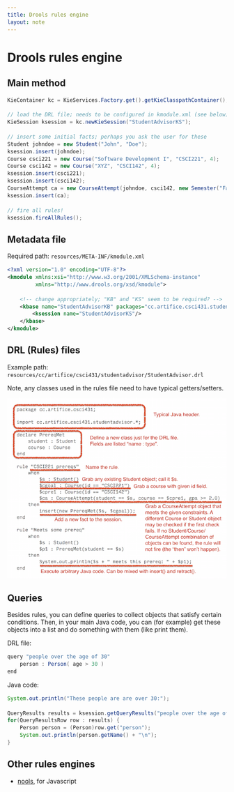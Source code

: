 ```yaml
---
title: Drools rules engine
layout: note
---
```


# Drools rules engine

## Main method

~~~ java
KieContainer kc = KieServices.Factory.get().getKieClasspathContainer();

// load the DRL file; needs to be configured in kmodule.xml (see below)
KieSession ksession = kc.newKieSession("StudentAdvisorKS");

// insert some initial facts; perhaps you ask the user for these
Student johndoe = new Student("John", "Doe");
ksession.insert(johndoe);
Course csci221 = new Course("Software Development I", "CSCI221", 4);
Course csci142 = new Course("XYZ", "CSCI142", 4);
ksession.insert(csci221);
ksession.insert(csci142);
CourseAttempt ca = new CourseAttempt(johndoe, csci142, new Semester("Fall", 2015), 3.5);
ksession.insert(ca);

// fire all rules!
ksession.fireAllRules();
~~~

## Metadata file

Required path: `resources/META-INF/kmodule.xml`

~~~ xml
<?xml version="1.0" encoding="UTF-8"?>
<kmodule xmlns:xsi="http://www.w3.org/2001/XMLSchema-instance"
         xmlns="http://www.drools.org/xsd/kmodule">

    <!-- change appropriately; "KB" and "KS" seem to be required? -->
    <kbase name="StudentAdvisorKB" packages="cc.artifice.csci431.studentadvisor">
        <ksession name="StudentAdvisorKS"/>
    </kbase>
</kmodule>
~~~

## DRL (Rules) files

Example path: `resources/cc/artifice/csci431/studentadvisor/StudentAdvisor.drl`

Note, any classes used in the rules file need to have typical getters/setters.

![DRL file](/images/drools-rule-file.png)

## Queries

Besides rules, you can define queries to collect objects that satisfy certain conditions. Then, in your main Java code, you can (for example) get these objects into a list and do something with them (like print them).

DRL file:

~~~ java
query "people over the age of 30" 
    person : Person( age > 30 )
end
~~~

Java code:

~~~ java
System.out.println("These people are are over 30:");

QueryResults results = ksession.getQueryResults("people over the age of 30"); // parameter should match query name
for(QueryResultsRow row : results) {
    Person person = (Person)row.get("person");
    System.out.println(person.getName() + "\n");
}
~~~

## Other rules engines

- [nools](http://c2fo.io/nools/), for Javascript




